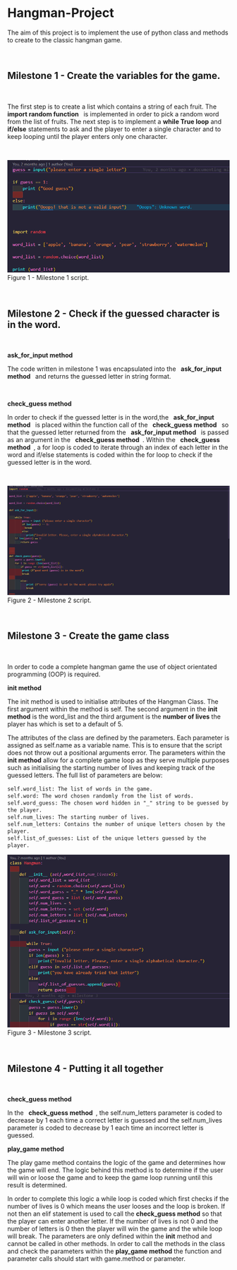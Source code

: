 # Hangman-Project


The aim of this project is to implement the use of python class and methods to create to the classic hangman game. 

&nbsp;

## Milestone 1 - Create the variables for the game. 
&nbsp;


The first step is to create a list which contains a string of each fruit. The &ensp;__import random function__&ensp; is implemented in order to pick a random word from the list of fruits.  The next step is to implement a __while True loop__ and __if/else__ statements to ask and the player to enter a single character and to keep looping until the player enters only one character.

&nbsp;

![Alt text](Project_Images/Milstone%201.PNG)
Figure 1 - Milestone 1 script.

&nbsp;
## Milestone 2 - Check if the guessed character is in the word.
&nbsp;

__ask_for_input method__
&nbsp;

The code written in milestone 1 was encapsulated into the &ensp;__ask_for_input method__&ensp; and returns the guessed letter in string format.

&nbsp;

__check_guess method__

In order to check if the guessed letter is in the word,the &ensp;__ask_for_input method__&ensp; is placed within the function call of the &ensp;__check_guess method__&ensp; so that 
the guessed letter returned from the &ensp;__ask_for_input method__&ensp; is passed as an argument in the  &ensp;__check_guess method__&ensp;. Within the &ensp;__check_guess method__&ensp;, a for loop is coded to iterate through an index of each letter in the word and if/else statements is coded within the for loop to check if the guessed letter is in the word.

&nbsp;

![Alt text](Project_Images/Milstone%202.PNG)
Figure 2 - Milestone 2 script.

&nbsp;

## Milestone 3 - Create the game class

&nbsp;

In order to code a complete hangman game the use of object orientated programming (OOP) is required.
&nbsp;

__init method__

The init method is used to initialise attributes of the Hangman Class. The first argument within the method is self. The second argument in the __init method__ is the word_list and the third argument is the __number of lives__ the player has which is set to a default of 5.

The attributes of the class are defined by the parameters. Each parameter is assigned as  self.name as a variable name. This is to ensure that the script does not throw out a positional arguments error. The parameters within the __init method__ allow for a complete game loop as they serve multiple purposes such as initialising the starting number of lives and keeping track of the guessed letters. The full list of parameters are below:

    self.word_list: The list of words in the game.
    self.word: The word chosen randomly from the list of words.
    self.word_guess: The chosen word hidden in "_" string to be guessed by the player.
    self.num_lives: The starting number of lives.
    self.num_letters: Contains the number of unique letters chosen by the player.
    self.list_of_guesses: List of the unique letters guessed by the player.


![Alt text](Project_Images/Milstone%203.PNG)
Figure 3 - Milestone 3 script.


&nbsp;

## Milestone 4 - Putting it all together
&nbsp;

__check_guess method__
&nbsp;

In the &ensp;__check_guess method__&ensp;, the self.num_letters parameter is coded to decrease by 1 each time a correct letter is guessed and the self.num_lives parameter is coded to decrease by 1 each time an incorrect letter is guessed.
&nbsp;


__play_game method__

The play game method contains the logic of the game and determines how the game will end.
The logic behind this method is to determine if the user will win or loose the game and to keep the game loop running until this result is determined.

In order to complete this logic a while loop is coded which first checks if the number of lives is 0 which means the user looses and the loop is broken. If not then an elif statement is used to call the __check_guess method__ so that the player can enter another letter. If the number of lives is not 0 and the number of letters is 0 then the player will win the game and the while loop will break. The parameters are only defined within the __init__ method and cannot be called in other methods. In order to call the methods in the class and check the parameters within the __play_game method__ the function and parameter calls should start with game.method or parameter.

